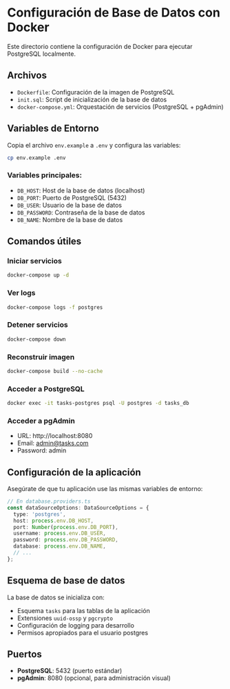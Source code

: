 # Configuración de Base de Datos con Docker

Este directorio contiene la configuración de Docker para ejecutar PostgreSQL localmente.

## Archivos

- `Dockerfile`: Configuración de la imagen de PostgreSQL
- `init.sql`: Script de inicialización de la base de datos
- `docker-compose.yml`: Orquestación de servicios (PostgreSQL + pgAdmin)

## Variables de Entorno

Copia el archivo `env.example` a `.env` y configura las variables:

```bash
cp env.example .env
```

### Variables principales:

- `DB_HOST`: Host de la base de datos (localhost)
- `DB_PORT`: Puerto de PostgreSQL (5432)
- `DB_USER`: Usuario de la base de datos
- `DB_PASSWORD`: Contraseña de la base de datos
- `DB_NAME`: Nombre de la base de datos

## Comandos útiles

### Iniciar servicios
```bash
docker-compose up -d
```

### Ver logs
```bash
docker-compose logs -f postgres
```

### Detener servicios
```bash
docker-compose down
```

### Reconstruir imagen
```bash
docker-compose build --no-cache
```

### Acceder a PostgreSQL
```bash
docker exec -it tasks-postgres psql -U postgres -d tasks_db
```

### Acceder a pgAdmin
- URL: http://localhost:8080
- Email: admin@tasks.com
- Password: admin

## Configuración de la aplicación

Asegúrate de que tu aplicación use las mismas variables de entorno:

```typescript
// En database.providers.ts
const dataSourceOptions: DataSourceOptions = {
  type: 'postgres',
  host: process.env.DB_HOST,
  port: Number(process.env.DB_PORT),
  username: process.env.DB_USER,
  password: process.env.DB_PASSWORD,
  database: process.env.DB_NAME,
  // ...
};
```

## Esquema de base de datos

La base de datos se inicializa con:
- Esquema `tasks` para las tablas de la aplicación
- Extensiones `uuid-ossp` y `pgcrypto`
- Configuración de logging para desarrollo
- Permisos apropiados para el usuario postgres

## Puertos

- **PostgreSQL**: 5432 (puerto estándar)
- **pgAdmin**: 8080 (opcional, para administración visual)
